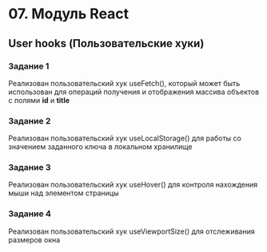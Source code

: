 # 07. Модуль React

## User hooks (Пользовательские хуки)
### Задание 1
Реализован пользовательский хук useFetch(), который может быть использован для операций получения и отображения массива объектов с полями **id** и **title**
### Задание 2
Реализован пользовательский хук useLocalStorage() для работы со значением заданного ключа в локальном хранилище
### Задание 3
Реализован пользовательский хук useHover() для контроля нахождения мыши над элементом страницы
### Задание 4
Реализован пользовательский хук useViewportSize() для отслеживания размеров окна
